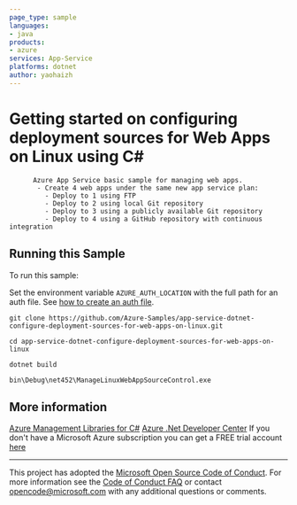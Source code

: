 ```yaml
---
page_type: sample
languages:
- java
products:
- azure
services: App-Service
platforms: dotnet
author: yaohaizh
---
```


# Getting started on configuring deployment sources for Web Apps on Linux using C# #

          Azure App Service basic sample for managing web apps.
           - Create 4 web apps under the same new app service plan:
             - Deploy to 1 using FTP
             - Deploy to 2 using local Git repository
             - Deploy to 3 using a publicly available Git repository
             - Deploy to 4 using a GitHub repository with continuous integration


## Running this Sample ##

To run this sample:

Set the environment variable `AZURE_AUTH_LOCATION` with the full path for an auth file. See [how to create an auth file](https://github.com/Azure/azure-libraries-for-net/blob/master/AUTH.md).

    git clone https://github.com/Azure-Samples/app-service-dotnet-configure-deployment-sources-for-web-apps-on-linux.git

    cd app-service-dotnet-configure-deployment-sources-for-web-apps-on-linux

    dotnet build

    bin\Debug\net452\ManageLinuxWebAppSourceControl.exe

## More information ##

[Azure Management Libraries for C#](https://github.com/Azure/azure-sdk-for-net/tree/Fluent)
[Azure .Net Developer Center](https://azure.microsoft.com/en-us/develop/net/)
If you don't have a Microsoft Azure subscription you can get a FREE trial account [here](http://go.microsoft.com/fwlink/?LinkId=330212)

---

This project has adopted the [Microsoft Open Source Code of Conduct](https://opensource.microsoft.com/codeofconduct/). For more information see the [Code of Conduct FAQ](https://opensource.microsoft.com/codeofconduct/faq/) or contact [opencode@microsoft.com](mailto:opencode@microsoft.com) with any additional questions or comments.